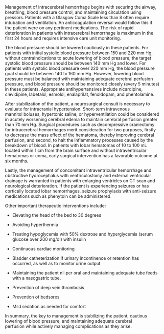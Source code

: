 Management of intracerebral hemorrhage begins with securing the airway, breathing, blood pressure control, and maintaining circulation using pressors. Patients with a Glasgow Coma Scale less than 8 often require intubation and ventilation. An anticoagulation reversal would follow this if the patient were on any pertinent medications. The risk of rapid deterioration in patients with intracerebral hemorrhage is maximum in the first 24 hours and requires intensive care unit monitoring.

The blood pressure should be lowered cautiously in these patients. For patients with initial systolic blood pressure between 150 and 220 mm Hg, without contraindications to acute lowering of blood pressure, the target systolic blood pressure should be between 140 mm Hg and lower. For patients with systolic blood pressure over 220 mm Hg, the blood pressure goal should be between 140 to 160 mm Hg. However, lowering blood pressure must be balanced with maintaining adequate cerebral perfusion pressure, and blood pressure should be monitored closely (every 5 minutes) in these patients. Appropriate antihypertensives include nicardipine, clevidipine, labetalol, esmolol, enalaprilat, fenoldopam, and phentolamine.

After stabilization of the patient, a neurosurgical consult is necessary to evaluate for intracranial hypertension. Short-term intravenous mannitol boluses, hypertonic saline, or hyperventilation could be considered in acutely worsening cerebral edema to maintain cerebral perfusion greater than 70 mm Hg. Surgical procedures such as decompressive craniectomy for intracerebral hemorrhages merit consideration for two purposes, firstly to decrease the mass effect of the hematoma, thereby improving cerebral perfusion, and second, to halt the inflammatory processes caused by the breakdown of blood. In patients with lobar hematomas of 10 to 100 mL located within 1 cm from the brain surface and without intraventricular hematomas or coma, early surgical intervention has a favorable outcome at six months.

Lastly, the management of concomitant intraventricular hemorrhage and obstructive hydrocephalus with ventriculostomy and external ventricular drainage is warranted in patients with enlarging ventricles on CT scan and neurological deterioration. If the patient is experiencing seizures or has cortically located lobar hemorrhages, seizure prophylaxis with anti-seizure medications such as phenytoin can be administered.

Other important therapeutic interventions include:

- Elevating the head of the bed to 30 degrees

- Avoiding hyperthermia

- Treating hypoglycemia with 50% dextrose and hyperglycemia (serum glucose over 200 mg/dl) with insulin

- Continuous cardiac monitoring

- Bladder catheterization if urinary incontinence or retention has occurred, as well as to monitor urine output

- Maintaining the patient nil per oral and maintaining adequate tube feeds with a nasogastric tube.

- Prevention of deep vein thrombosis

- Prevention of bedsores

- Mild sedation as needed for comfort

In summary, the key to management is stabilizing the patient, cautious lowering of blood pressure, and maintaining adequate cerebral perfusion while actively managing complications as they arise.